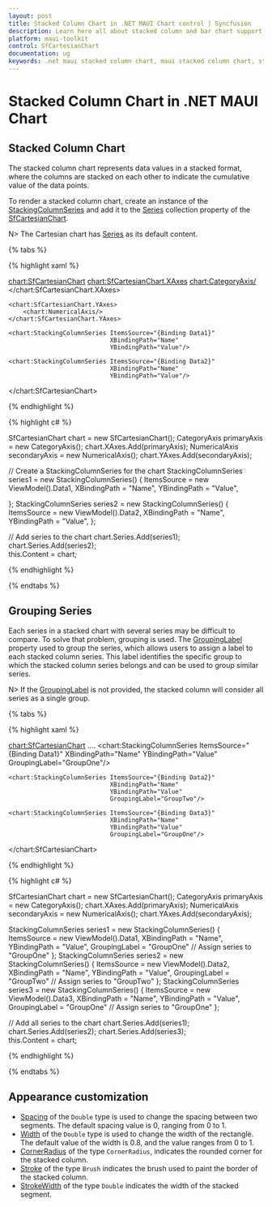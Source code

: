 ```yaml
---
layout: post
title: Stacked Column Chart in .NET MAUI Chart control | Syncfusion
description: Learn here all about stacked column and bar chart support in Syncfusion .NET MAUI Chart (SfCartesianChart) control.
platform: maui-toolkit
control: SfCartesianChart
documentation: ug
keywords: .net maui stacked column chart, maui stacked column chart, stacked column chart customization .net maui, syncfusion maui stacked column chart, cartesian stacked column chart maui, .net maui chart stacked column visualization, .net maui cumulative column chart.
---
```


# Stacked Column Chart in .NET MAUI Chart

## Stacked Column Chart

The stacked column chart represents data values in a stacked format, where the columns are stacked on each other to indicate the cumulative value of the data points.

To render a stacked column chart, create an instance of the [StackingColumnSeries](https://help.syncfusion.com/cr/maui-toolkit/Syncfusion.Maui.Toolkit.Charts.StackingColumnSeries.html) and add it to the [Series](https://help.syncfusion.com/cr/maui-toolkit/Syncfusion.Maui.Toolkit.Charts.SfCartesianChart.html#Syncfusion_Maui_Toolkit_Charts_SfCartesianChart_Series) collection property of the [SfCartesianChart](https://help.syncfusion.com/cr/maui-toolkit/Syncfusion.Maui.Toolkit.Charts.SfCartesianChart.html).

N> The Cartesian chart has [Series](https://help.syncfusion.com/cr/maui-toolkit/Syncfusion.Maui.Toolkit.Charts.SfCartesianChart.html#Syncfusion_Maui_Toolkit_Charts_SfCartesianChart_Series) as its default content.

{% tabs %}

{% highlight xaml %}

<chart:SfCartesianChart>
    <chart:SfCartesianChart.XAxes>
        <chart:CategoryAxis/>
    </chart:SfCartesianChart.XAxes>

    <chart:SfCartesianChart.YAxes>
        <chart:NumericalAxis/>
    </chart:SfCartesianChart.YAxes>

    <chart:StackingColumnSeries ItemsSource="{Binding Data1}"
                                XBindingPath="Name"
                                YBindingPath="Value"/>        

    <chart:StackingColumnSeries ItemsSource="{Binding Data2}"
                                XBindingPath="Name"
                                YBindingPath="Value"/>         
</chart:SfCartesianChart>


{% endhighlight %}

{% highlight c# %}

SfCartesianChart chart = new SfCartesianChart();
CategoryAxis primaryAxis = new CategoryAxis();
chart.XAxes.Add(primaryAxis);
NumericalAxis secondaryAxis = new NumericalAxis();
chart.YAxes.Add(secondaryAxis);

// Create a StackingColumnSeries for the chart
StackingColumnSeries series1 = new  StackingColumnSeries()
{
    ItemsSource = new ViewModel().Data1,
    XBindingPath = "Name",
    YBindingPath = "Value",
    
};
StackingColumnSeries series2 = new StackingColumnSeries()
{
    ItemsSource = new ViewModel().Data2,
    XBindingPath = "Name",
    YBindingPath = "Value",
};

// Add series to the chart
chart.Series.Add(series1);
chart.Series.Add(series2);     
this.Content = chart;

{% endhighlight %}

{% endtabs %}


## Grouping Series

Each series in a stacked chart with several series may be difficult to compare. To solve that problem, grouping is used.
The [GroupingLabel](https://help.syncfusion.com/cr/maui-toolkit/Syncfusion.Maui.Toolkit.Charts.StackingSeriesBase.html#Syncfusion_Maui_Toolkit_Charts_StackingSeriesBase_GroupingLabel) property used to group the series, which allows users to assign a label to each stacked column series. This label identifies the specific group to which the stacked column series belongs and can be used to group similar series.

N> If the [GroupingLabel](https://help.syncfusion.com/cr/maui-toolkit/Syncfusion.Maui.Toolkit.Charts.StackingSeriesBase.html#Syncfusion_Maui_Toolkit_Charts_StackingSeriesBase_GroupingLabel) is not provided, the stacked column will consider all series as a single group.

{% tabs %}

{% highlight xaml %}

<chart:SfCartesianChart>
    ....
    <chart:StackingColumnSeries ItemsSource="{Binding Data1}"
                                XBindingPath="Name"
                                YBindingPath="Value"
                                GroupingLabel="GroupOne"/>

    <chart:StackingColumnSeries ItemsSource="{Binding Data2}" 
                                XBindingPath="Name"
                                YBindingPath="Value"
                                GroupingLabel="GroupTwo"/>

    <chart:StackingColumnSeries ItemsSource="{Binding Data3}" 
                                XBindingPath="Name"
                                YBindingPath="Value"
                                GroupingLabel="GroupOne"/>
</chart:SfCartesianChart>


{% endhighlight %}

{% highlight c# %}

SfCartesianChart chart = new SfCartesianChart();
CategoryAxis primaryAxis = new CategoryAxis();
chart.XAxes.Add(primaryAxis);
NumericalAxis secondaryAxis = new NumericalAxis();
chart.YAxes.Add(secondaryAxis);

StackingColumnSeries series1 = new  StackingColumnSeries()
{
    ItemsSource = new ViewModel().Data1,
    XBindingPath = "Name",
    YBindingPath = "Value",
    GroupingLabel = "GroupOne" // Assign series to "GroupOne"
};
StackingColumnSeries series2 = new StackingColumnSeries()
{
    ItemsSource = new ViewModel().Data2,
    XBindingPath = "Name",
    YBindingPath = "Value",
    GroupingLabel = "GroupTwo" // Assign series to "GroupTwo"
};
StackingColumnSeries series3 = new  StackingColumnSeries()
{
    ItemsSource = new ViewModel().Data3,
    XBindingPath = "Name",
    YBindingPath = "Value",
    GroupingLabel = "GroupOne" // Assign series to "GroupOne"
};

// Add all series to the chart
chart.Series.Add(series1);
chart.Series.Add(series2); 
chart.Series.Add(series3);      
this.Content = chart;

{% endhighlight %}

{% endtabs %}

## Appearance customization

* [Spacing](https://help.syncfusion.com/cr/maui-toolkit/Syncfusion.Maui.Toolkit.Charts.StackingColumnSeries.html#Syncfusion_Maui_Toolkit_Charts_StackingColumnSeries_Spacing) of the `Double` type is used to change the spacing between two segments. The default spacing value is 0, ranging from 0 to 1.
* [Width](https://help.syncfusion.com/cr/maui-toolkit/Syncfusion.Maui.Toolkit.Charts.StackingColumnSeries.html#Syncfusion_Maui_Toolkit_Charts_StackingColumnSeries_Width) of the `Double` type is used to change the width of the rectangle. The default value of the width is 0.8, and the value ranges from 0 to 1.
* [CornerRadius](https://help.syncfusion.com/cr/maui-toolkit/Syncfusion.Maui.Toolkit.Charts.StackingColumnSeries.html#Syncfusion_Maui_Toolkit_Charts_StackingColumnSeries_CornerRadius) of the type `CornerRadius`, indicates the rounded corner for the stacked column.
* [Stroke](https://help.syncfusion.com/cr/maui-toolkit/Syncfusion.Maui.Toolkit.Charts.StackingSeriesBase.html#Syncfusion_Maui_Toolkit_Charts_StackingSeriesBase_Stroke) of the type `Brush` indicates the brush used to paint the border of the stacked column.
* [StrokeWidth](https://help.syncfusion.com/cr/maui-toolkit/Syncfusion.Maui.Toolkit.Charts.XYDataSeries.html#Syncfusion_Maui_Toolkit_Charts_XYDataSeries_StrokeWidth) of the type `Double` indicates the width of the stacked segment.